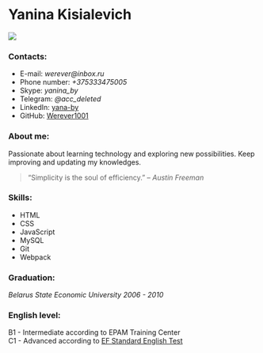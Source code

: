 # Yanina Kisialevich

![](https://i.imgur.com/cYe2qj4s.jpg?1)
### Contacts:

- E-mail:  _werever@inbox.ru_
- Phone number:  _+375333475005_
- Skype:  _yanina_by_
- Telegram:  _@acc_deleted_
- LinkedIn:  [yana-by](https://www.linkedin.com/in/yana-by/)
- GitHub:  [Werever1001](https://github.com/Werever1001)

### About me:

Passionate about learning technology and exploring new possibilities. Keep improving and updating my knowledges. 
>“Simplicity is the soul of efficiency.” – _Austin Freeman_

### Skills:

-  HTML
-  CSS
-  JavaScript
-  MySQL
-  Git
-  Webpack 

### Graduation:

_Belarus State Economic University 2006 - 2010_ 

### English level:

B1 - Intermediate according to EPAM Training Center  
C1 - Advanced according to [EF Standard English Test](https://www.efset.org/cert/eYXZCQ)
